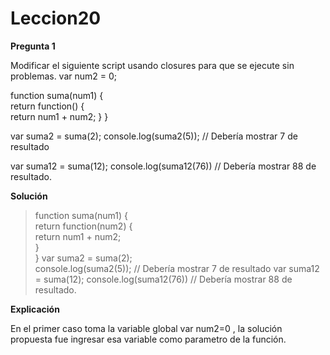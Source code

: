# Leccion20

**Pregunta 1**

Modificar el siguiente script usando closures para que se ejecute sin problemas.
var num2 = 0;

function suma(num1) {  
	return function() {  
		return num1 + num2;
	}
} 

var suma2 = suma(2);
console.log(suma2(5)); // Debería mostrar 7 de resultado

var suma12 = suma(12);
console.log(suma12(76)) // Debería mostrar 88 de resultado.

**Solución**
> function suma(num1) {      
      	return function(num2) {  
		return num1 + num2;  
	}  
} 
  var suma2 = suma(2);  
  console.log(suma2(5)); // Debería mostrar 7 de resultado
  var suma12 = suma(12);
  console.log(suma12(76)) // Debería mostrar 88 de resultado.

**Explicación**

En el primer caso toma la variable global var num2=0 , la solución propuesta fue ingresar esa variable como parametro de la función.
